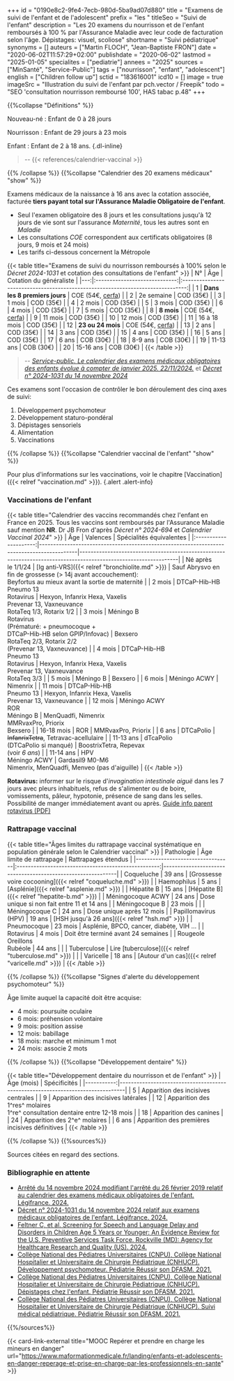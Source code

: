 +++
id = "0190e8c2-9fe4-7ecb-980d-5ba9ad07d880"
title = "Examens de suivi de l'enfant et de l'adolescent"
prefix = "les "
titleSeo = "Suivi de l'enfant"
description = "Les 20 examens du nourrisson et de l'enfant remboursés à 100 % par l'Assurance Maladie avec leur code de facturation selon l'âge. Dépistages: visuel, scoliose"
shortname = "Suivi pédiatrique"
synonyms = []
auteurs = ["Martin FLOCH", "Jean-Baptiste FRON"]
date = "2020-06-02T11:57:29+02:00"
publishdate = "2020-06-02"
lastmod = "2025-01-05"
specialites = ["pediatrie"]
annees = "2025"
sources = ["MinSanté", "Service-Public"]
tags = ["nourrisson", "enfant", "adolescent"]
english = ["Children follow up"]
sctid = "183616001"
icd10 = []
image = true
imageSrc = "Illustration du suivi de l'enfant par pch.vector / Freepik"
todo = "SEO 'consultation nourrisson remboursé 100', HAS tabac p.48"
+++

{{%collapse "Définitions" %}}

Nouveau-né
: Enfant de 0 à 28 jours

Nourrisson
: Enfant de 29 jours à 23 mois

Enfant
: Enfant de 2 à 18 ans.
{.dl-inline}

> -- {{< references/calendrier-vaccinal >}}

{{% /collapse %}}
{{%collapse "Calendrier des 20 examens médicaux" "show" %}}

Examens médicaux de la naissance à 16 ans avec la cotation associée, facturée **tiers payant total sur l'Assurance Maladie Obligatoire de l'enfant**.

- Seul l'examen obligatoire des 8 jours et les consultations jusqu'à 12 jours de vie sont sur l'assurance *Maternité*, tous les autres sont en *Maladie*
- Les consultations *COE* correspondent aux certificats obligatoires (8 jours, 9 mois et 24 mois)  
- Les tarifs ci-dessous concernent la Métropole

{{< table title="Examens de suivi du nourrisson remboursés à 100% selon le *Décret 2024-1031* et cotation des consultations de l'enfant" >}}
| N° |              Âge              |                             Cotation du généraliste                             |
|---:|:-----------------------------:|:-------------------------------------------------------------------------------:|
|  1 | **Dans les 8 premiers jours** | COE (54€, [cerfa](https://www.formulaires.service-public.fr/gf/cerfa_12596.do)) |
|  2 |          2e semaine           |                                    COD (35€)                                    |
|  3 |            1 mois             |                                    COD (35€)                                    |
|  4 |            2 mois             |                                    COD (35€)                                    |
|  5 |            3 mois             |                                    COD (35€)                                    |
|  6 |            4 mois             |                                    COD (35€)                                    |
|  7 |            5 mois             |                                    COD (35€)                                    |
|  8 |          **8 mois**           | COE (54€, [cerfa](https://www.formulaires.service-public.fr/gf/cerfa_12597.do)) |
|  9 |            11 mois            |                                    COD (35€)                                    |
| 10 |            12 mois            |                                    COD (35€)                                    |
| 11 |         16 à 18 mois          |                                    COD (35€)                                    |
| 12 |       **23 ou 24 mois**       | COE (54€, [cerfa](https://www.formulaires.service-public.fr/gf/cerfa_12598.do)) |
| 13 |             2 ans             |                                    COD (35€)                                    |
| 14 |             3 ans             |                                    COD (35€)                                    |
| 15 |             4 ans             |                                    COD (35€)                                    |
| 16 |             5 ans             |                                    COD (35€)                                    |
| 17 |             6 ans             |                                    COB (30€)                                    |
| 18 |            8-9 ans            |                                    COB (30€)                                    |
| 19 |           11-13 ans           |                                    COB (30€)                                    |
| 20 |           15-16 ans           |                                    COB (30€)                                    |
{{< /table >}}

> -- *[Service-public. Le calendrier des examens médicaux obligatoires des enfants évolue à compter de janvier 2025. 22/11/2024.](https://www.service-public.fr/particuliers/vosdroits/F967)* et *[Décret n° 2024-1031 du 14 novembre 2024](https://www.legifrance.gouv.fr/eli/decret/2024/11/14/MSAP2420381D/jo/texte)*

Ces examens sont l'occasion de contrôler le bon déroulement des cinq axes de suivi:

1. Développement psychomoteur
2. Développement staturo-pondéral
3. Dépistages sensoriels
4. Alimentation
5. Vaccinations

{{% /collapse %}}
{{%collapse "Calendrier vaccinal de l'enfant" "show" %}}

Pour plus d'informations sur les vaccinations, voir le chapitre [Vaccination]({{< relref "vaccination.md" >}}).
{.alert .alert-info}

### Vaccinations de l'enfant

{{< table title="Calendrier des vaccins recommandés chez l'enfant en France en 2025. Tous les vaccins sont remboursés par l'Assurance Maladie sauf mention **NR**. Dr JB Fron d'après *Décret n° 2024-694* et *Calendrier Vaccinal 2024*" >}}
|          Âge          | Valences                                                                                  | Spécialités équivalentes                                                                                        |
|:---------------------:|-------------------------------------------------------------------------------------------|-----------------------------------------------------------------------------------------------------------------|
| Né après<br>le 1/1/24 | [Ig anti-VRS]({{< relref "bronchiolite.md" >}})                                           | Sauf Abrysvo en fin de grossesse (> 14j avant accouchement):<br>Beyfortus au mieux avant la sortie de maternité |
|        2 mois         | DTCaP-Hib-HB<br>Pneumo 13<br>Rotavirus                                                    | Hexyon, Infanrix Hexa, Vaxelis<br>Prevenar 13, Vaxneuvance<br>RotaTeq 1/3, Rotarix 1/2                          |
|        3 mois         | Méningo B<br>Rotavirus<br>(Prématuré: + pneumocoque +<br>DTCaP-Hib-HB selon GPIP/Infovac) | Bexsero<br>RotaTeq 2/3, Rotarix 2/2<br>(Prevenar 13, Vaxneuvance)                                               |
|        4 mois         | DTCaP-Hib-HB<br>Pneumo 13<br>Rotavirus                                                    | Hexyon, Infanrix Hexa, Vaxelis<br>Prevenar 13, Vaxneuvance<br>RotaTeq 3/3                                       |
|        5 mois         | Méningo B                                                                                 | Bexsero                                                                                                         |
|        6 mois         | Méningo ACWY                                                                              | Nimenrix                                                                                                        |
|        11 mois        | DTCaP-Hib-HB<br>Pneumo 13                                                                 | Hexyon, Infanrix Hexa, Vaxelis<br>Prevenar 13, Vaxneuvance                                                      |
|        12 mois        | Méningo ACWY<br>ROR<br>Méningo B                                                          | MenQuadfi, Nimenrix<br>MMRvaxPro, Priorix<br>Bexsero                                                            |
|      16-18 mois       | ROR                                                                                       | MMRvaxPro, Priorix                                                                                              |
|         6 ans         | DTCaPolio                                                                                 | ~~InfanrixTetra~~, Tetravac-acellulaire                                                                         |
|       11-13 ans       | dTcaPolio<br>(DTCaPolio si manqué)                                                        | BoostrixTetra, Repevax<br>(voir *6 ans*)                                                                        |
|       11-14 ans       | HPV<br>Méningo ACWY                                                                       | Gardasil9 M0-M6<br>Nimenrix, MenQuadfi, Menveo (pas d'aiguille)                                                 |
{{< /table >}}

**Rotavirus:** informer sur le risque d'*invagination intestinale aiguë* dans les 7 jours avec pleurs inhabituels, refus de s'alimenter ou de boire, vomissements, pâleur, hypotonie, présence de sang dans les selles. Possibilité de manger immédiatement avant ou après. [Guide info parent rotavirus (PDF)](https://solidarites-sante.gouv.fr/IMG/pdf/rotavirus-vaccination-qr-public_nov22.pdf)

### Rattrapage vaccinal

{{< table title="Âges limites du rattrapage vaccinal systématique en population générale selon le Calendrier vaccinal" >}}
| Pathologie                       |              Âge limite de rattrapage               | Rattrapages étendus                                         |
|----------------------------------|:---------------------------------------------------:|-------------------------------------------------------------|
| Coqueluche                       |                       39 ans                        | [Grossesse voire cocooning]({{< relref "coqueluche.md" >}}) |
| Haemophilus                      |                        5 ans                        | [Asplénie]({{< relref "asplenie.md" >}})                    |
| Hépatite B                       |                       15 ans                        | [Hépatite B]({{< relref "hepatite-b.md" >}})                |
| Méningocoque ACWY                |                       24 ans                        | Dose unique si non fait entre 11 et 14 ans                  |
| Méningocoque B                   |                       23 mois                       |                                                             |
| Méningocoque C                   |                       24 ans                        | Dose unique après 12 mois                                   |
| Papillomavirus (HPV)             |                       19 ans                        | [HSH jusqu'à 26 ans]({{< relref "hsh.md" >}})               |
| Pneumocoque                      |                       23 mois                       | Asplénie, BPCO, cancer,  diabète, VIH ...                   |
| Rotavirus                        |                       4 mois                        | Doit être terminé avant 24 semaines                         |
| Rougeole<br>Oreillons<br>Rubéole |                       44 ans                        |                                                             |
| Tuberculose                      | Lire [tuberculose]({{< relref "tuberculose.md" >}}) |                                                             |
| Varicelle                        |                       18 ans                        | [Autour d'un cas]({{< relref "varicelle.md" >}})            |
{{< /table >}}

{{% /collapse %}}
{{%collapse "Signes d'alerte du développement psychomoteur" %}}

Âge limite auquel la capacité doit être acquise:

- 4 mois: poursuite oculaire
- 6 mois: préhension volontaire
- 9 mois: position assise
- 12 mois: babillage
- 18 mois: marche et minimum 1 mot
- 24 mois: associe 2 mots

{{% /collapse %}}
{{%collapse "Développement dentaire" %}}

{{< table title="Développement dentaire du nourrisson et de l'enfant" >}}
| Âge (mois) | Spécificités                                                                   |
|-----------:|--------------------------------------------------------------------------------|
|          5 | Apparition des incisives centrales                                             |
|          9 | Apparition des incisives latérales                                             |
|         12 | Apparition des 1^res^ molaires<br>1^re^ consultation dentaire entre 12-18 mois |
|         18 | Apparition des canines                                                         |
|         24 | Apparition des 2^e^ molaires                                                   |
|      6 ans | Apparition des premières incisives définitives                                 |
{{< /table >}}

{{% /collapse %}}
{{%sources%}}

Sources citées en regard des sections.

### Bibliographie en attente

- [Arrêté du 14 novembre 2024 modifiant l'arrêté du 26 février 2019 relatif au calendrier des examens médicaux obligatoires de l'enfant. Légifrance. 2024.](https://www.legifrance.gouv.fr/jorf/id/JORFTEXT000050500751)
- [Décret n° 2024-1031 du 14 novembre 2024 relatif aux examens médicaux obligatoires de l'enfant. Légifrance. 2024.](https://www.legifrance.gouv.fr/jorf/id/JORFTEXT000050500736)
- [Feltner C, et al. Screening for Speech and Language Delay and Disorders in Children Age 5 Years or Younger: An Evidence Review for the U.S. Preventive Services Task Force. Rockville (MD): Agency for Healthcare Research and Quality (US). 2024.](https://www.ncbi.nlm.nih.gov/books/NBK599720/)
- [Collège National des Pédiatres Universitaires (CNPU), Collège National Hospitalier et Universitaire de Chirurgie Pédiatrique (CNHUCP). Développement psychomoteur. Pédiatrie Réussir son DFASM. 2021.](https://www.pedia-univ.fr/deuxieme-cycle/referentiel/croissance-developpement/developpement-psychomoteur)
- [Collège National des Pédiatres Universitaires (CNPU), Collège National Hospitalier et Universitaire de Chirurgie Pédiatrique (CNHUCP). Dépistages chez l'enfant. Pédiatrie Réussir son DFASM. 2021.](https://www.pedia-univ.fr/deuxieme-cycle/referentiel/croissance-developpement/depistages-lenfant)
- [Collège National des Pédiatres Universitaires (CNPU), Collège National Hospitalier et Universitaire de Chirurgie Pédiatrique (CNHUCP). Suivi médical pédiatrique. Pédiatrie Réussir son DFASM. 2021.](https://www.pedia-univ.fr/deuxieme-cycle/referentiel/croissance-developpement/suivi-medical-pediatrique)

{{%/sources%}}

{{< card-link-external title="MOOC Repérer et prendre en charge les mineurs en danger" url="https://www.maformationmedicale.fr/landing/enfants-et-adolescents-en-danger-reperage-et-prise-en-charge-par-les-professionnels-en-sante" >}}
